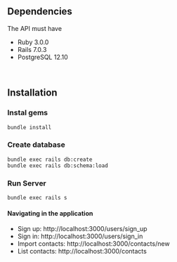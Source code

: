 ## Dependencies
The API must have
  - Ruby 3.0.0
  - Rails 7.0.3
  - PostgreSQL 12.10

<br />

## Installation
### Instal gems
```
bundle install
```

### Create database
```
bundle exec rails db:create
bundle exec rails db:schema:load
```

### Run Server
```
bundle exec rails s
```

#### Navigating in the application
- Sign up: http://localhost:3000/users/sign_up
- Sign in: http://localhost:3000/users/sign_in
- Import contacts: http://localhost:3000/contacts/new
- List contacts: http://localhost:3000/contacts